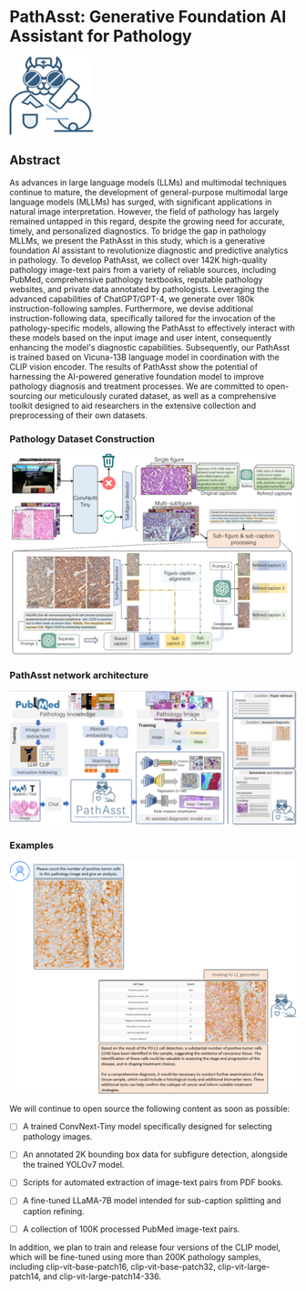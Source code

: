 # PathAsst: Generative Foundation AI Assistant for Pathology



![图片1](./img/logo.png)



## Abstract

As advances in large language models (LLMs) and multimodal techniques continue to mature, the development of general-purpose multimodal large language models (MLLMs) has surged, with significant applications in natural image interpretation. However, the field of pathology has largely remained untapped in this regard, despite the growing need for accurate, timely, and personalized diagnostics. To bridge the gap in pathology MLLMs, we present the PathAsst in this study, which is a generative foundation AI assistant to revolutionize diagnostic and predictive analytics in pathology. To develop PathAsst, we collect over 142K high-quality pathology image-text pairs from a variety of reliable sources, including PubMed, comprehensive pathology textbooks, reputable pathology websites, and private data annotated by pathologists. Leveraging the advanced capabilities of ChatGPT/GPT-4, we generate over 180k instruction-following samples. Furthermore, we devise additional instruction-following data, specifically tailored for the invocation of the pathology-specific models, allowing the PathAsst to effectively interact with these models based on the input image and user intent, consequently enhancing the model's diagnostic capabilities. Subsequently, our PathAsst is trained based on Vicuna-13B language model in coordination with the CLIP vision encoder. The results of PathAsst show the potential of harnessing the AI-powered generative foundation model to improve pathology diagnosis and treatment processes. We are committed to open-sourcing our meticulously curated dataset, as well as a comprehensive toolkit designed to aid researchers in the extensive collection and preprocessing of their own datasets.



### Pathology Dataset Construction

<img src="./img/data_construction.png" alt="image-20230525002624933" style="zoom: 67%;" />



### PathAsst network architecture

<img src="./img/framework.png" alt="image-20230525002917910" style="zoom: 67%;" />



### Examples

<img src="./img/example_pdl1.png" alt="image-20230525003340750" style="zoom: 80%;" />





We will continue to open source the following content as soon as possible:

- [ ] A trained ConvNext-Tiny model specifically designed for selecting pathology images.

- [ ] An annotated 2K bounding box data for subfigure detection, alongside the trained YOLOv7 model.

- [ ] Scripts for automated extraction of image-text pairs from PDF books.

- [ ] A fine-tuned LLaMA-7B model intended for sub-caption splitting and caption refining.

- [ ] A collection of 100K processed PubMed image-text pairs.

In addition, we plan to train and release four versions of the CLIP model, which will be fine-tuned using more than 200K pathology samples, including clip-vit-base-patch16, clip-vit-base-patch32, clip-vit-large-patch14, and clip-vit-large-patch14-336.



